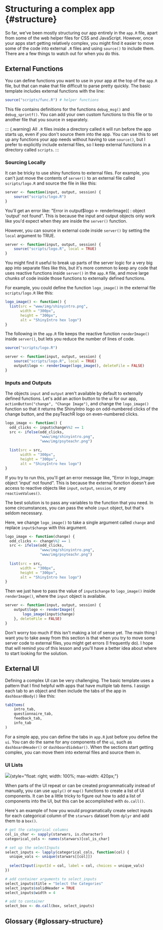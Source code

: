 # Structuring a complex app {#structure}

So far, we've been mostly structuring our app entirely in the `app.R` file, apart from some of the web helper files for CSS and JavaScript. However, once your apps start getting relatively complex, you might find it easier to move some of the code into external `.R` files and using `source()` to include them. There are a few things to watch out for when you do this.

## External Functions

You can define functions you want to use in your app at the top of the `app.R` file, but that can make that file difficult to parse pretty quickly. The basic template includes external functions with the line:


```r
source("scripts/func.R") # helper functions
```

This file contains definitions for the functions `debug_msg()` and `debug_sprintf()`. You can add your own custom functions to this file or to another file that you source in separately.

::: {.warning}
All `.R` files inside a directory called `R` will run before the app starts up, even if you don't source them into the app. You can use this to set up any functions your app needs without having to use `source()`, but I prefer to explicitly include external files, so I keep external functions in a directory called `scripts`.
:::

### Sourcing Locally

It can be tricky to use shiny functions to external files. For example, you can't just move the contents of `server()` to an external file called `scripts/logo.R` and source the file in like this:


```r
server <- function(input, output, session) {
    source("scripts/logo.R")
} 
```

You'll get an error like: "Error in output$logo <- renderImage({ : object 'output' not found". This is because the input and output objects only work like you'd expect when they are inside the `server()` function. 

However, you can source in external code inside `server()` by setting the `local` argument to TRUE. 


```r
server <- function(input, output, session) {
    source("scripts/logo.R", local = TRUE)
} 
```

You might find it useful to break up parts of the server logic for a very big app into separate files like this, but it's more common to keep any code that uses reactive functions inside `server()` in the `app.R` file, and move large chunks of code inside those functions to externally defined functions.

For example, you could define the function `logo_image()` in the external file `scripts/logo.R` like this:


```r
logo_image() <- function() {
  list(src = "www/img/shinyintro.png",
       width = "300px",
       height = "300px",
       alt = "ShinyIntro hex logo")
}
```


The following in the `app.R` file keeps the reactive function `renderImage()` inside `server()`, but lets you reduce the number of lines of code. 


```r
source("scripts/logo.R")

server <- function(input, output, session) {
    source("scripts/logo.R", local = TRUE)
    output$logo <- renderImage(logo_image(), deleteFile = FALSE)
} 
```

### Inputs and Outputs

The objects `input` and `output` aren't available by default to externally defined functions. Let's add an action button to the ui for our app, `actionButton("change", "Change Image")`, and change the `logo_image()` function so that it returns the ShinyIntro logo on odd-numbered clicks of the change button, and the psyTeachR logo on even-numbered clicks.


```r
logo_image <- function() {
  odd_clicks <- input$change%%2 == 1
  src <- ifelse(odd_clicks, 
                "www/img/shinyintro.png", 
                "www/img/psyteachr.png")
  
  list(src = src,
       width = "300px",
       height = "300px",
       alt = "ShinyIntro hex logo")
}
```

If you try to run this, you'll get an error message like, "Error in logo_image: object 'input' not found". This is because the external function doesn't ave access to reactive objects like `input`, `output`, `session`, or any `reactiveValues()`.

The best solution is to pass any variables to the function that you need. In some circumstances, you can pass the whole `input` object, but that's seldom necessary.

Here, we change `logo_image()` to take a single argument called `change` and replace `input$change` with this argument.


```r
logo_image <- function(change) {
  odd_clicks <- change%%2 == 1
  src <- ifelse(odd_clicks, 
                "www/img/shinyintro.png", 
                "www/img/psyteachr.png")
  
  list(src = src,
       width = "300px",
       height = "300px",
       alt = "ShinyIntro hex logo")
}
```

Then we just have to pass the value of `input$change` to `logo_image()` inside `renderImage()`, where the `input` object is available.


```r
server <- function(input, output, session) {
    output$logo <- renderImage({
        logo_image(input$change)
    }, deleteFile = FALSE)
} 
```

Don't worry too much if this isn't making a lot of sense yet. The main thing I want you to take away from this section is that when you try to move some server code to external files, you might get errors (I frequently do). I hope that will remind you of this lesson and you'll have a better idea about where to start looking for the solution.

## External UI

Defining a complex UI can be very challenging. The basic template uses a pattern that I find helpful with apps that have multiple tab items. I assign each tab to an object and then include the tabs of the app in `dashboardBody()`  like this:


```r
tabItems(
    intro_tab,
    questionnaire_tab,
    feedback_tab,
    info_tab
)
```

For a simple app, you can define the tabs in `app.R` just before you define the `ui`. You can do the same for any components of the `ui`, such as `dashboardHeader()` or `dashboardSidebar()`. When the sections start getting complex, you can move them into external files and source them in.

### UI Lists

![](images/structure_ui.png){style="float: right; width: 100%; max-width: 420px;"}

When parts of the UI repeat or can be created programmatically instead of manually, you can use `apply()` or `map()` functions to create a list of UI components. It can be a little tricky to figure out how to add a list of components into the UI, but this can be accomplished with `do.call()`.

Here's an example of how you would programatically create select inputs for each categorical column of the  `starwars` dataset from `dplyr` and add them to a `box()`.


```r
# get the categorical columns
col_is_char <- sapply(starwars, is.character)
categorical_cols <- names(starwars)[col_is_char]

# set up the selectInputs
select_inputs <- lapply(categorical_cols, function(col) {
  unique_vals <- unique(starwars[[col]])
  
  selectInput(inputId = col, label = col, choices = unique_vals)
})

# add container arguments to select_inputs 
select_inputs$title = "Select the Categories"
select_inputs$solidHeader = TRUE
select_inputs$width = 4

# add to container
select_box <- do.call(box, select_inputs)
```


## Glossary {#glossary-structure}


